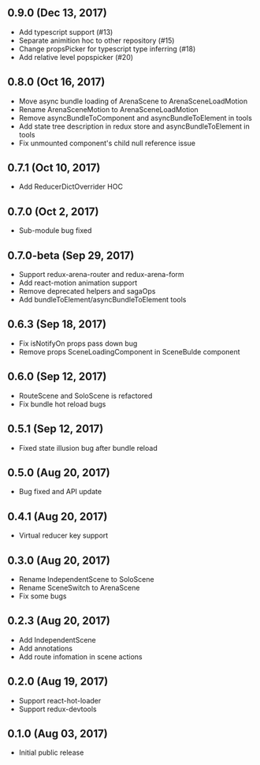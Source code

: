 ## 0.9.0 (Dec 13, 2017)
* Add typescript support (#13)
* Separate animition hoc to other repository (#15)
* Change propsPicker for typescript type inferring (#18)
* Add relative level popspicker (#20)

## 0.8.0 (Oct 16, 2017)
* Move async bundle loading of ArenaScene to ArenaSceneLoadMotion
* Rename ArenaSceneMotion to ArenaSceneLoadMotion
* Remove asyncBundleToComponent and asyncBundleToElement in tools
* Add state tree description in redux store and asyncBundleToElement in tools
* Fix unmounted component's child null reference issue

## 0.7.1 (Oct 10, 2017)
* Add ReducerDictOverrider HOC

## 0.7.0 (Oct 2, 2017)
* Sub-module bug fixed

## 0.7.0-beta (Sep 29, 2017)
* Support redux-arena-router and redux-arena-form
* Add react-motion animation support
* Remove deprecated helpers and sagaOps
* Add bundleToElement/asyncBundleToElement tools

## 0.6.3 (Sep 18, 2017)
* Fix isNotifyOn props pass down bug
* Remove props SceneLoadingComponent in SceneBulde component

## 0.6.0 (Sep 12, 2017)
* RouteScene and SoloScene is refactored
* Fix bundle hot reload bugs

## 0.5.1 (Sep 12, 2017)
* Fixed state illusion bug after bundle reload

## 0.5.0 (Aug 20, 2017)
* Bug fixed and API update

## 0.4.1 (Aug 20, 2017)
* Virtual reducer key support

## 0.3.0 (Aug 20, 2017)
* Rename IndependentScene to SoloScene
* Rename SceneSwitch to ArenaScene
* Fix some bugs

## 0.2.3 (Aug 20, 2017)
* Add IndependentScene
* Add annotations
* Add route infomation in scene actions

## 0.2.0 (Aug 19, 2017)
* Support react-hot-loader
* Support redux-devtools

## 0.1.0 (Aug 03, 2017)
* Initial public release